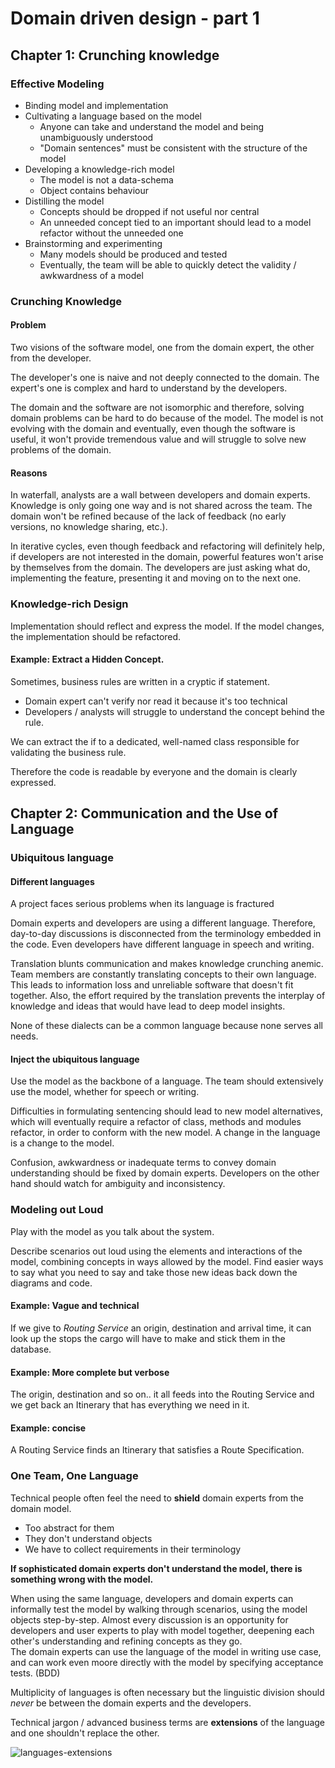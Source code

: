 # Domain driven design - part 1

## Chapter 1: Crunching knowledge

### Effective Modeling

- Binding model and implementation
- Cultivating a language based on the model
  - Anyone can take and understand the model and being unambiguously understood
  - "Domain sentences" must be consistent with the structure of the model
- Developing a knowledge-rich model
  - The model is not a data-schema
  - Object contains behaviour
- Distilling the model
  - Concepts should be dropped if not useful nor central
  - An unneeded concept tied to an important should lead to a model refactor without the unneeded one
- Brainstorming and experimenting
  - Many models should be produced and tested
  - Eventually, the team will be able to quickly detect the validity / awkwardness of a model

### Crunching Knowledge

#### Problem

Two visions of the software model, one from the domain expert, the other from the developer.

The developer's one is naive and not deeply connected to the domain.
The expert's one is complex and hard to understand by the developers.

The domain and the software are not isomorphic and therefore, solving domain problems
can be hard to do because of the model.
The model is not evolving with the domain and eventually, even though the software is useful,
it won't provide tremendous value and will struggle to solve new problems of the domain.

#### Reasons

In waterfall, analysts are a wall between developers and domain experts.
Knowledge is only going one way and is not shared across the team.
The domain won't be refined because of the lack of feedback 
(no early versions, no knowledge sharing, etc.).  

In iterative cycles, even though feedback and refactoring will definitely help,
if developers are not interested in the domain, powerful features won't arise by themselves
from the domain.
The developers are just asking what do, implementing the feature, presenting it and moving on
to the next one.

### Knowledge-rich Design

Implementation should reflect and express the model.
If the model changes, the implementation should be refactored.

#### Example: Extract a Hidden Concept.

Sometimes, business rules are written in a cryptic if statement.

- Domain expert can't verify nor read it because it's too technical
- Developers / analysts will struggle to understand the concept behind the rule.

We can extract the if to a dedicated, well-named class responsible for validating the business rule.

Therefore the code is readable by everyone and the domain is clearly expressed.

## Chapter 2: Communication and the Use of Language

### Ubiquitous language

#### Different languages

A project faces serious problems when its language is fractured

Domain experts and developers are using a different language.
Therefore, day-to-day discussions is disconnected from the terminology embedded in the code.
Even developers have different language in speech and writing.

Translation blunts communication and makes knowledge crunching anemic.
Team members are constantly translating concepts to their own language.
This leads to information loss and unreliable software that doesn't fit together.
Also, the effort required by the translation prevents the interplay of knowledge and ideas
that would have lead to deep model insights.

None of these dialects can be a common language because none serves all needs.

#### Inject the ubiquitous language

Use the model as the backbone of a language.
The team should extensively use the model, whether for speech or writing.

Difficulties in formulating sentencing should lead to new model alternatives,
which will eventually require a refactor of class, methods and modules refactor,
in order to conform with the new model.
A change in the language is a change to the model.

Confusion, awkwardness or inadequate terms to convey domain understanding should
be fixed by domain experts.
Developers on the other hand should watch for ambiguity and inconsistency.

### Modeling out Loud

Play with the model as you talk about the system.

Describe scenarios out loud using the elements and interactions of the model,
combining concepts in ways allowed by the model.
Find easier ways to say what you need to say and take those new ideas back down the diagrams and code.

#### Example: Vague and technical

If we give to *Routing Service* an origin, destination and arrival time, it can look up the stops
the cargo will have to make and stick them in the database.

#### Example: More complete but verbose

The origin, destination and so on.. it all feeds into the Routing Service and we get back an Itinerary 
that has everything we need in it.

#### Example: concise

A Routing Service finds an Itinerary that satisfies a Route Specification. 

### One Team, One Language

Technical people often feel the need to **shield** domain experts from the domain model.

- Too abstract for them
- They don't understand objects
- We have to collect requirements in their terminology

**If sophisticated domain experts don't understand the model, there is something wrong with the model.**

When using the same language, developers and domain experts can informally test the model
by walking through scenarios, using the model objects step-by-step.
Almost every discussion is an opportunity for developers and user experts to play with model together,
deepening each other's understanding and refining concepts as they go.  
The domain experts can use the language of the model in writing use case,
and can work even moore directly with the model by specifying acceptance tests. (BDD)

Multiplicity of languages is often necessary but the linguistic division should *never* 
be between the domain experts and the developers. 

Technical jargon / advanced business terms are **extensions** of the language and one shouldn't replace the other.

![languages-extensions](https://comment-it.co.uk/wp-content/uploads/2018/01/ubiquitous-language.png)   